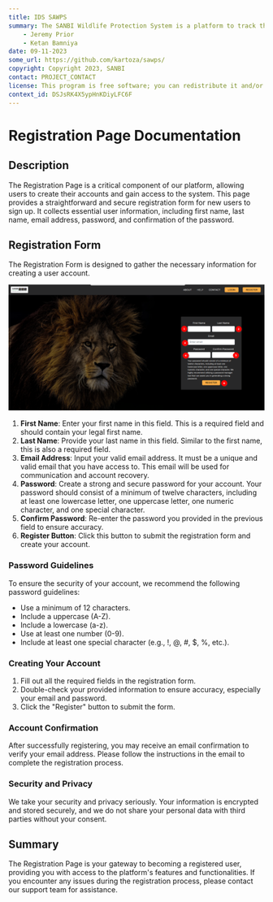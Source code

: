 ```yaml
---
title: IDS SAWPS
summary: The SANBI Wildlife Protection System is a platform to track the population levels of endangered wildlife.
    - Jeremy Prior
    - Ketan Bamniya
date: 09-11-2023
some_url: https://github.com/kartoza/sawps/
copyright: Copyright 2023, SANBI
contact: PROJECT_CONTACT
license: This program is free software; you can redistribute it and/or modify it under the terms of the GNU Affero General Public License as published by the Free Software Foundation; either version 3 of the License, or (at your option) any later version.
context_id: DSJsRK4X5ypHnKDiyLFC6F
---
```


# Registration Page Documentation

## Description

The Registration Page is a critical component of our platform, allowing users to create their accounts and gain access to the system. This page provides a straightforward and secure registration form for new users to sign up. It collects essential user information, including first name, last name, email address, password, and confirmation of the password.

## Registration Form

The Registration Form is designed to gather the necessary information for creating a user account.

![Registration Form](./img/register-page-1.png)

1. **First Name**: Enter your first name in this field. This is a required field and should contain your legal first name.
2. **Last Name**: Provide your last name in this field. Similar to the first name, this is also a required field.
3. **Email Address**: Input your valid email address. It must be a unique and valid email that you have access to. This email will be used for communication and account recovery.
4. **Password**: Create a strong and secure password for your account. Your password should consist of a minimum of twelve characters, including at least one lowercase letter, one uppercase letter, one numeric character, and one special character.
5. **Confirm Password**: Re-enter the password you provided in the previous field to ensure accuracy.
6. **Register Button**: Click this button to submit the registration form and create your account.

### Password Guidelines

To ensure the security of your account, we recommend the following password guidelines:

- Use a minimum of 12 characters.
- Include a uppercase (A-Z).
- Include a lowercase (a-z).
- Use at least one number (0-9).
- Include at least one special character (e.g., !, @, #, $, %, etc.).

### Creating Your Account

1. Fill out all the required fields in the registration form.
2. Double-check your provided information to ensure accuracy, especially your email and password.
3. Click the "Register" button to submit the form.

### Account Confirmation

After successfully registering, you may receive an email confirmation to verify your email address. Please follow the instructions in the email to complete the registration process.

### Security and Privacy

We take your security and privacy seriously. Your information is encrypted and stored securely, and we do not share your personal data with third parties without your consent.

## Summary
The Registration Page is your gateway to becoming a registered user, providing you with access to the platform's features and functionalities. If you encounter any issues during the registration process, please contact our support team for assistance.
